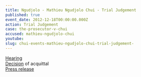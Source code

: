 ```yaml
---
title: Ngudjolo - Mathieu Ngudjolo Chui - Trial Judgement
published: true
event_date: 2012-12-18T00:00:00.000Z
action: Trial Judgement
case: the-prosecutor-v-chui
accused: mathieu-ngudjolo-chui
youtube:
slug: chui-events-mathieu-ngudjolo-chui-trial-judgement-
---
```



[Hearing](https://youtu.be/M5E23uRs-9M)
<br>[Decision](http://www.icc-cpi.int/iccdocs/doc/doc1579080.pdf) of acquittal
<br>[Press release](https://www.icc-cpi.int/pages/item.aspx?name=PR865)